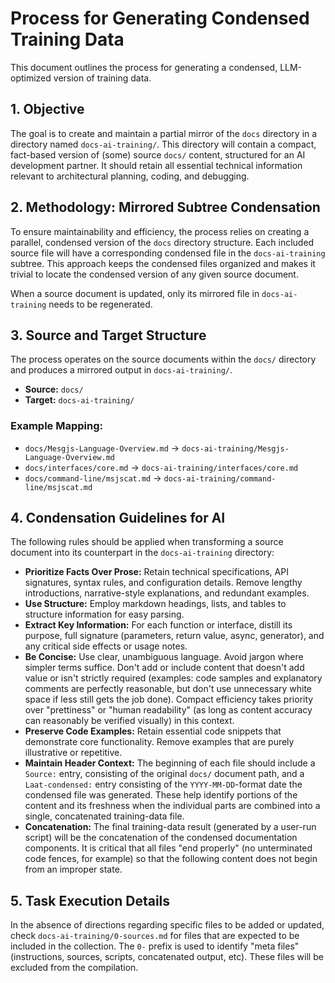 # Process for Generating Condensed Training Data

This document outlines the process for generating a condensed, LLM-optimized version of training data.

## 1. Objective

The goal is to create and maintain a partial mirror of the `docs` directory in a directory named `docs-ai-training/`. This directory will contain a compact, fact-based version of (some) source `docs/` content, structured for an AI development partner. It should retain all essential technical information relevant to architectural planning, coding, and debugging.

## 2. Methodology: Mirrored Subtree Condensation

To ensure maintainability and efficiency, the process relies on creating a parallel, condensed version of the `docs` directory structure. Each included source file will have a corresponding condensed file in the `docs-ai-training` subtree. This approach keeps the condensed files organized and makes it trivial to locate the condensed version of any given source document.

When a source document is updated, only its mirrored file in `docs-ai-training` needs to be regenerated.

## 3. Source and Target Structure

The process operates on the source documents within the `docs/` directory and produces a mirrored output in `docs-ai-training/`.

-   **Source:** `docs/`
-   **Target:** `docs-ai-training/`

### Example Mapping:
-   `docs/Mesgjs-Language-Overview.md` -> `docs-ai-training/Mesgjs-Language-Overview.md`
-   `docs/interfaces/core.md` -> `docs-ai-training/interfaces/core.md`
-   `docs/command-line/msjscat.md` -> `docs-ai-training/command-line/msjscat.md`

## 4. Condensation Guidelines for AI

The following rules should be applied when transforming a source document into its counterpart in the `docs-ai-training` directory:

-   **Prioritize Facts Over Prose:** Retain technical specifications, API signatures, syntax rules, and configuration details. Remove lengthy introductions, narrative-style explanations, and redundant examples.
-   **Use Structure:** Employ markdown headings, lists, and tables to structure information for easy parsing.
-   **Extract Key Information:** For each function or interface, distill its purpose, full signature (parameters, return value, async, generator), and any critical side effects or usage notes.
-   **Be Concise:** Use clear, unambiguous language. Avoid jargon where simpler terms suffice. Don't add or include content that doesn't add value or isn't strictly required (examples: code samples and explanatory comments are perfectly reasonable, but don't use unnecessary white space if less still gets the job done). Compact efficiency takes priority over "prettiness" or "human readability" (as long as content accuracy can reasonably be verified visually) in this context.
-   **Preserve Code Examples:** Retain essential code snippets that demonstrate core functionality. Remove examples that are purely illustrative or repetitive.
-   **Maintain Header Context:** The beginning of each file should include a `Source:` entry, consisting of the original `docs/` document path, and a `Laat-condensed:` entry consisting of the `YYYY-MM-DD`-format date the condensed file was generated. These help identify portions of the content and its freshness when the individual parts are combined into a single, concatenated training-data file.
-   **Concatenation:** The final training-data result (generated by a user-run script) will be the concatenation of the condensed documentation components. It is critical that all files "end properly" (no unterminated code fences, for example) so that the following content does not begin from an improper state.

## 5. Task Execution Details

In the absence of directions regarding specific files to be added or updated, check `docs-ai-training/0-sources.md` for files that are expected to be included in the collection. The `0-` prefix is used to identify "meta files" (instructions, sources, scripts, concatenated output, etc). These files will be excluded from the compilation.